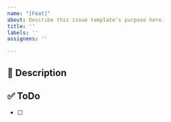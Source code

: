 ```yaml
---
name: "[Feat]"
about: Describe this issue template's purpose here.
title: ''
labels: ''
assignees: ''

---
```


## 👻 Description

## ✅ ToDo
- [ ]
